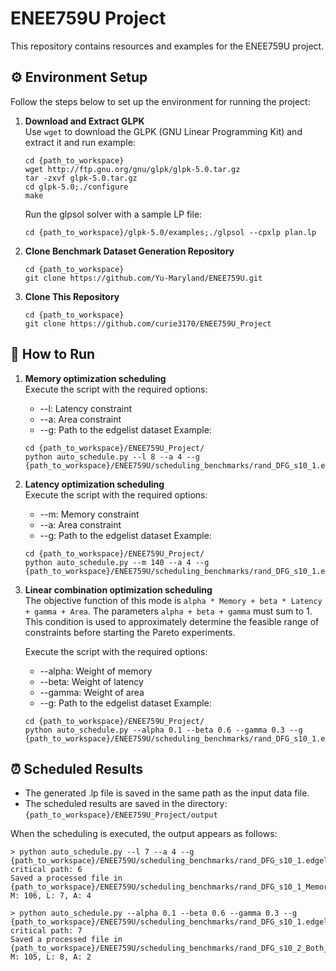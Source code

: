 # ENEE759U Project

This repository contains resources and examples for the ENEE759U project.

## ⚙️ Environment Setup

Follow the steps below to set up the environment for running the project:

1. **Download and Extract GLPK**  
   Use `wget` to download the GLPK (GNU Linear Programming Kit) and extract it and run example:
   ```
   cd {path_to_workspace}
   wget http://ftp.gnu.org/gnu/glpk/glpk-5.0.tar.gz
   tar -zxvf glpk-5.0.tar.gz
   cd glpk-5.0;./configure
   make
   ```
   Run the glpsol solver with a sample LP file:
   ```
   cd {path_to_workspace}/glpk-5.0/examples;./glpsol --cpxlp plan.lp
   ```

3. **Clone Benchmark Dataset Generation Repository**
   ```
   cd {path_to_workspace}
   git clone https://github.com/Yu-Maryland/ENEE759U.git
   ```
4. **Clone This Repository**
   ```
   cd {path_to_workspace}
   git clone https://github.com/curie3170/ENEE759U_Project
   ```


## 🚀 How to Run
1. **Memory optimization scheduling**  
   Execute the script with the required options:
  	-	--l: Latency constraint
  	-	--a: Area constraint
  	-	--g: Path to the edgelist dataset
   Example:   
   ```
   cd {path_to_workspace}/ENEE759U_Project/
   python auto_schedule.py --l 8 --a 4 --g {path_to_workspace}/ENEE759U/scheduling_benchmarks/rand_DFG_s10_1.edgelist
   ```
2. **Latency optimization scheduling**  
   Execute the script with the required options:
  	-	--m: Memory constraint
  	-	--a: Area constraint
  	-	--g: Path to the edgelist dataset
   Example:  
   ```
   cd {path_to_workspace}/ENEE759U_Project/
   python auto_schedule.py --m 140 --a 4 --g {path_to_workspace}/ENEE759U/scheduling_benchmarks/rand_DFG_s10_1.edgelist
   ```
3. **Linear combination optimization scheduling**  
   The objective function of this mode is `alpha * Memory + beta * Latency + gamma + Area`.
   The parameters `alpha + beta + gamma` must sum to 1. This condition is used to approximately determine the feasible range of constraints before starting the Pareto experiments.

   Execute the script with the required options:
  	-	--alpha: Weight of memory
  	-	--beta: Weight of latency
    - --gamma: Weight of area
  	-	--g: Path to the edgelist dataset
   Example:  
   ```
   cd {path_to_workspace}/ENEE759U_Project/
   python auto_schedule.py --alpha 0.1 --beta 0.6 --gamma 0.3 --g {path_to_workspace}/ENEE759U/scheduling_benchmarks/rand_DFG_s10_1.edgelist
   ```

## ⏰ Scheduled Results  
   - The generated .lp file is saved in the same path as the input data file.  
   - The scheduled results are saved in the directory:  
     `{path_to_workspace}/ENEE759U_Project/output`  

   When the scheduling is executed, the output appears as follows:

   ```
   > python auto_schedule.py --l 7 --a 4 --g {path_to_workspace}/ENEE759U/scheduling_benchmarks/rand_DFG_s10_1.edgelist   
   critical path: 6
   Saved a processed file in {path_to_workspace}/ENEE759U/scheduling_benchmarks/rand_DFG_s10_1_Memory_min_l_7_a_4.lp
   M: 106, L: 7, A: 4
   ```

   ```
   > python auto_schedule.py --alpha 0.1 --beta 0.6 --gamma 0.3 --g {path_to_workspace}/ENEE759U/scheduling_benchmarks/rand_DFG_s10_1.edgelist
   critical path: 7
   Saved a processed file in {path_to_workspace}/ENEE759U/scheduling_benchmarks/rand_DFG_s10_2_Both_min_alpha_0.1_beta_0.6_gamma_0.3.lp
   M: 105, L: 8, A: 2
   ```